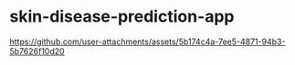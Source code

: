 # skin-disease-prediction-app


https://github.com/user-attachments/assets/5b174c4a-7ee5-4871-94b3-5b7626f10d20

